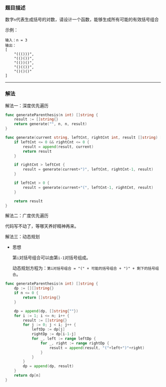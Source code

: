 ### 题目描述

数字`n`代表生成括号的对数，请设计一个函数，能够生成所有可能的有效括号组合

示例：

```shell
输入：n = 3
输出：
[
	"((()))",
	"(()())",
	"(())()",
	"()(())",
	"()()()"
]
```

----

### 解法

解法一：深度优先遍历

```go
func generateParenthesis(n int) []string {
	result := []string{}
	return generate("", n, n, result)
}

func generate(current string, leftCnt, rightCnt int, result []string) []string {
	if leftCnt <= 0 && rightCnt <= 0 {
		result = append(result, current)
		return result
	}

	if rightCnt > leftCnt {
		result = generate(current+")", leftCnt, rightCnt-1, result)
	}

	if leftCnt > 0 {
		result = generate(current+"(", leftCnt-1, rightCnt, result)
	}

	return result
}
```



解法二：广度优先遍历

代码写不动了，等哪天养好精神再来。



解法三：动态规划

- 思想

  第`i`对括号组合可以由第`i-1`对括号组成。

  动态规划方程为：`第i对括号组合 = "(" + 可能的括号组合 + ")" + 剩下的括号组合`。

```go
func generateParenthesis(n int) []string {
	dp := [][]string{}
	if n <= 0 {
		return []string{}
	}

	dp = append(dp, []string{""})
	for i := 1; i <= n; i++ {
		result := []string{}
		for j := 0; j < i; j++ {
			leftDp := dp[j]
			rightDp := dp[i-1-j]
			for _, left := range leftDp {
				for _, right := range rightDp {
					result = append(result, "("+left+")"+right)
				}
			}
		}
		dp = append(dp, result)
	}
	return dp[n]
}
```

